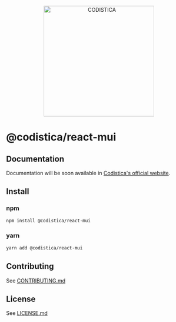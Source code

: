 <!--suppress HtmlDeprecatedAttribute-->

<br/>

<div align="center">
  <a href="https://www.codistica.com">
    <img height="auto" width="300" src="https://assets.codistica.com/img/logo/light.png" alt="CODISTICA">
  </a>
  <br>
</div>

# @codistica/react-mui

## Documentation

Documentation will be soon available in [Codistica's official website][codistica-js-docs-url].

## Install

### npm

```bash
npm install @codistica/react-mui
```

### yarn

```bash
yarn add @codistica/react-mui
```

## Contributing

See [CONTRIBUTING.md][contributing]

## License

See [LICENSE.md][license]

<!--INTERNAL LINKS-->

[contributing]: /CONTRIBUTING.md
[license]: /LICENSE.md

<!--EXTERNAL LINKS-->

[codistica-js-docs-url]: https://www.codistica.com/
